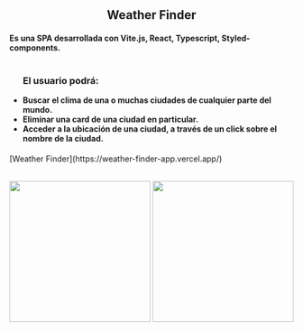 &nbsp;
<h2 align="center">Weather Finder</h2>

<h4>Es una SPA desarrollada con Vite.js, React, Typescript, Styled-components.
<br />

<br />
<ul>
  <h3>El usuario podrá: </h3>


<li>Buscar el clima de una o muchas ciudades de cualquier parte del mundo. </li>
<li>Eliminar una card de una ciudad en particular.</li>
<li>Acceder a la ubicación de una ciudad, a través de un click sobre el nombre de la ciudad.</li>

</ul>

 </h4>
[Weather Finder](https://weather-finder-app.vercel.app/)
<br />

<br />
<p align="start">
  <a><img width="250px" src="https://i.imgur.com/NW97Fip.png"></a>
  <a><img width="250px" src="https://i.imgur.com/rZw9lZc.png"/></a>

</p>

&nbsp;
